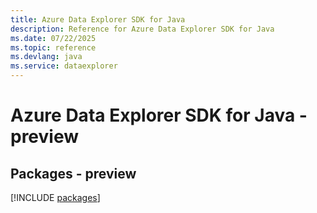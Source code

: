 ```yaml
---
title: Azure Data Explorer SDK for Java
description: Reference for Azure Data Explorer SDK for Java
ms.date: 07/22/2025
ms.topic: reference
ms.devlang: java
ms.service: dataexplorer
---
```

# Azure Data Explorer SDK for Java - preview
## Packages - preview
[!INCLUDE [packages](data-explorer-index.md)]